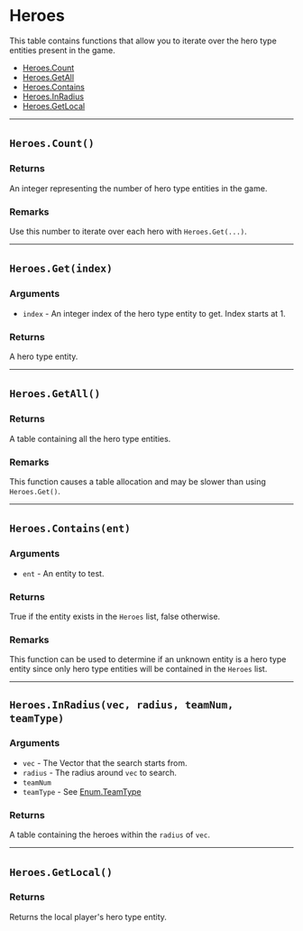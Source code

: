 # Heroes

This table contains functions that allow you to iterate over the hero type entities present in the game.

* [Heroes.Count](https://hake.me/docs/entity-lists/heroes#heroes-count)
* [Heroes.GetAll](https://hake.me/docs/entity-lists/heroes#heroes-get-index)
* [Heroes.Contains](https://hake.me/docs/entity-lists/heroes#heroes-contains-ent)
* [Heroes.InRadius](https://hake.me/docs/entity-lists/heroes#heroes-inradius-vec-radius-teamnum-teamtype)
* [Heroes.GetLocal](https://hake.me/docs/entity-lists/heroes#heroes-getlocal)

---

## `Heroes.Count()`​

### Returns

An integer representing the number of hero type entities in the game.

### Remarks

Use this number to iterate over each hero with `Heroes.Get(...)`​.

---

## `Heroes.Get(index)`​

### Arguments

* ​`index`​ - An integer index of the hero type entity to get. Index starts at 1.

### Returns

A hero type entity.

---

## `Heroes.GetAll()`​

### Returns

A table containing all the hero type entities.

### Remarks

This function causes a table allocation and may be slower than using `Heroes.Get()`​.

---

## `Heroes.Contains(ent)`​

### Arguments

* ​`ent`​ - An entity to test.

### Returns

True if the entity exists in the `Heroes`​ list, false otherwise.

### Remarks

This function can be used to determine if an unknown entity is a hero type entity since only hero type entities will be contained in the `Heroes`​ list.

---

## `Heroes.InRadius(vec, radius, teamNum, teamType)`​

### Arguments

* ​`vec`​ - The Vector that the search starts from.
* ​`radius`​ - The radius around `vec`​ to search.
* ​`teamNum`​
* ​`teamType`​ - See [Enum.TeamType](https://hake.me/docs/globals/enum#enum-teamtype)

### Returns

A table containing the heroes within the `radius`​ of `vec`​.

---

## `Heroes.GetLocal()`​

### Returns

Returns the local player's hero type entity.
